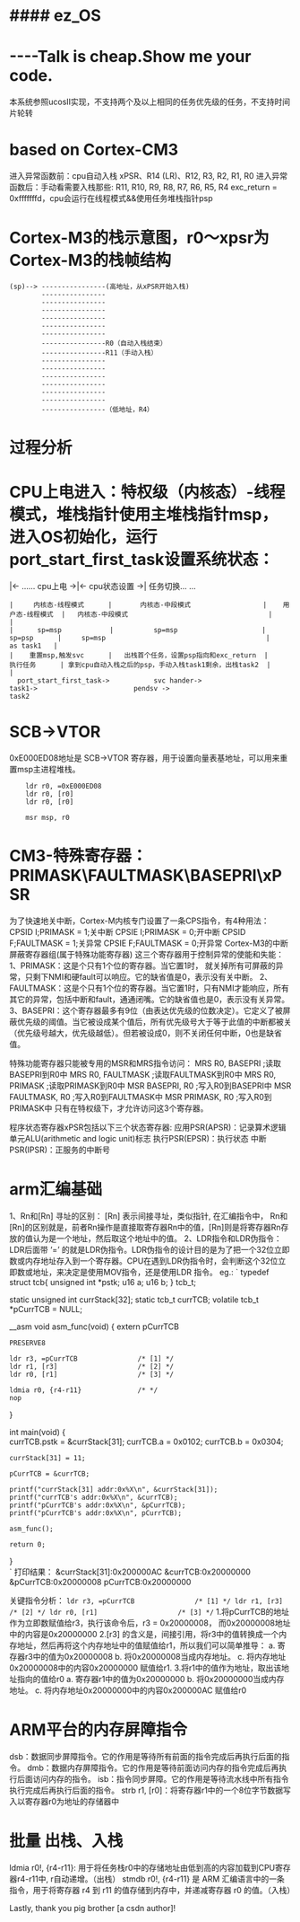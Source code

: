 # ##################################
# ####       ez_OS    ##############
# ##################################
# ----Talk is cheap.Show me your code.
本系统参照ucosII实现，不支持两个及以上相同的任务优先级的任务，不支持时间片轮转

#  based on Cortex-CM3
进入异常函数前：cpu自动入栈 xPSR、R14 (LR)、R12, R3, R2, R1, R0
进入异常函数后：手动看需要入栈那些: R11, R10, R9, R8, R7, R6, R5, R4
exc_return = 0xfffffffd，cpu会运行在线程模式&&使用任务堆栈指针psp


# Cortex-M3的栈示意图，r0～xpsr为Cortex-M3的栈帧结构
```
(sp)--> ----------------(高地址，从xPSR开始入栈)
        ----------------  
        ----------------
        ----------------
        ---------------- 
        ----------------
        ----------------
        ----------------R0（自动入栈结束）
        ----------------R11（手动入栈）
        ----------------
        ----------------
        ----------------
        ----------------
        ----------------
        ----------------
        ----------------（低地址，R4）
```
# 过程分析
# CPU上电进入：特权级（内核态）-线程 模式，堆栈指针使用主堆栈指针msp，进入OS初始化，运行port_start_first_task设置系统状态：
|<-  ...... cpu上电        ->|<-      cpu状态设置       ->|  任务切换... ...

    |     内核态-线程模式      |       内核态-中段模式                  |    用户态-线程模式  |   内核态-中段模式                                   |               |
    |      sp=msp            |          sp=msp                     |       sp=psp      |     sp=msp                                        |    as task1   |
    |    重置msp,触发svc      |   出栈首个任务，设置psp指向和exc_return  |      执行任务      | 拿到cpu自动入栈之后的psp，手动入栈task1剩余，出栈task2  |               |
      port_start_first_task->           svc hander->                      task1->                        pendsv ->                                task2     


# SCB->VTOR
0xE000ED08地址是 SCB->VTOR 寄存器，用于设置向量表基地址，可以用来重置msp主进程堆栈。
```
    ldr r0, =0xE000ED08
    ldr r0, [r0]
    ldr r0, [r0]

    msr msp, r0
```

# CM3-特殊寄存器：PRIMASK\FAULTMASK\BASEPRI\xPSR
为了快速地关中断，Cortex-M内核专门设置了一条CPS指令，有4种用法：
    CPSID I;PRIMASK = 1;关中断
    CPSIE I;PRIMASK = 0;开中断
    CPSID F;FAULTMASK = 1;关异常
    CPSIE F;FAULTMASK = 0;开异常
Cortex-M3的中断屏蔽寄存器组(属于特殊功能寄存器)
这三个寄存器用于控制异常的使能和失能：
    1、PRIMASK：这是个只有1个位的寄存器。当它置1时， 就关掉所有可屏蔽的异常，只剩下NMI和硬fault可以响应。它的缺省值是0，表示没有关中断。
    2、FAULTMASK：这是个只有1个位的寄存器。当它置1时，只有NMI才能响应，所有其它的异常，包括中断和fault，通通闭嘴。它的缺省值也是0，表示没有关异常。
    3、BASEPRI：这个寄存器最多有9位（由表达优先级的位数决定）。它定义了被屏蔽优先级的阈值。当它被设成某个值后，所有优先级号大于等于此值的中断都被关（优先级号越大，优先级越低）。但若被设成0，则不关闭任何中断，0也是缺省值。


特殊功能寄存器只能被专用的MSR和MRS指令访问：
    MRS R0, BASEPRI   ;读取BASEPRI到R0中
    MRS R0, FAULTMASK ;读取FAULTMASK到R0中
    MRS R0, PRIMASK   ;读取PRIMASK到R0中
    MSR BASEPRI, R0   ;写入R0到BASEPRI中
    MSR FAULTMASK, R0 ;写入R0到FAULTMASK中
    MSR PRIMASK, R0   ;写入R0到PRIMASK中
只有在特权级下，才允许访问这3个寄存器。

程序状态寄存器xPSR包括以下三个状态寄存器:
    应用PSR(APSR)：记录算术逻辑单元ALU(arithmetic and logic unit)标志
    执行PSR(EPSR)：执行状态
    中断PSR(IPSR)：正服务的中断号

# arm汇编基础
1、Rn和[Rn] 寻址的区别：
[Rn] 表示间接寻址，类似指针, 在汇编指令中， Rn和[Rn]的区别就是，前者Rn操作是直接取寄存器Rn中的值，[Rn]则是将寄存器Rn存放的值认为是一个地址，然后取这个地址中的值。
2、LDR指令和LDR伪指令：
LDR后面带 ‘=’ 的就是LDR伪指令。LDR伪指令的设计目的是为了把一个32位立即数或内存地址存入到一个寄存器。CPU在遇到LDR伪指令时，会判断这个32位立即数或地址，来决定是使用MOV指令，还是使用LDR 指令。
eg.:
` 
typedef struct tcb{
		unsigned int *pstk;
		u16 a;
		u16 b;
} tcb_t;

static unsigned int currStack[32];
static tcb_t currTCB;
volatile tcb_t *pCurrTCB = NULL;

__asm void asm_func(void)
{
	extern pCurrTCB
		
	PRESERVE8 
	
	ldr	r3, =pCurrTCB  				/* [1] */
	ldr r1, [r3]					/* [2] */
	ldr r0, [r1]					/* [3] */
	
	ldmia r0, {r4-r11}				/* */
	nop 
}

int main(void)
{	 
	currTCB.pstk = &currStack[31];
	currTCB.a = 0x0102;
	currTCB.b = 0x0304;
	
	currStack[31] = 11;
	
	pCurrTCB = &currTCB;
	
	printf("currStack[31] addr:0x%X\n", &currStack[31]);
	printf("currTCB's addr:0x%X\n", &currTCB);
	printf("pCurrTCB's addr:0x%X\n", &pCurrTCB);
	printf("pCurrTCB's addr:0x%X\n", pCurrTCB);
	
	asm_func();
		 
	return 0;
}	 
`
打印结果：
&currStack[31]:0x200000AC
&currTCB:0x20000000
&pCurrTCB:0x20000008
pCurrTCB:0x20000000

关键指令分析：
`
ldr	r3, =pCurrTCB  				/* [1] */
ldr r1, [r3]					/* [2] */
ldr r0, [r1]					/* [3] */
`
1.将pCurrTCB的地址作为立即数赋值给r3，执行该命令后，r3 = 0x20000008， 而0x20000008地址中的内容是0x20000000
2.[r3] 的含义是，间接引用，将r3中的值转换成一个内存地址，然后再将这个内存地址中的值赋值给r1，所以我们可以简单推导：
  a. 寄存器r3中的值为0x20000008
  b. 将0x20000008当成内存地址。
  c. 将内存地址0x20000008中的内容0x20000000 赋值给r1.
3.将r1中的值作为地址，取出该地址指向的值给r0
  a. 寄存器r1中的值为0x20000000
  b. 将0x20000000当成内存地址。
  c. 将内存地址0x20000000中的内容0x200000AC 赋值给r0


# ARM平台的内存屏障指令
dsb：数据同步屏障指令。它的作用是等待所有前面的指令完成后再执行后面的指令。
dmb：数据内存屏障指令。它的作用是等待前面访问内存的指令完成后再执行后面访问内存的指令。
isb：指令同步屏障。它的作用是等待流水线中所有指令执行完成后再执行后面的指令。
strb r1, [r0]：将寄存器r1中的一个8位字节数据写入以寄存器r0为地址的存储器中

# 批量 出栈、入栈 
ldmia r0!, {r4-r11}: 用于将任务栈r0中的存储地址由低到高的内容加载到CPU寄存器r4-r11中, r自动递增。（出栈）
stmdb r0!, {r4-r11} 是 ARM 汇编语言中的一条指令，用于将寄存器 r4 到 r11 的值存储到内存中，并递减寄存器 r0 的值。（入栈）


Lastly, thank you pig brother [a csdn author]!